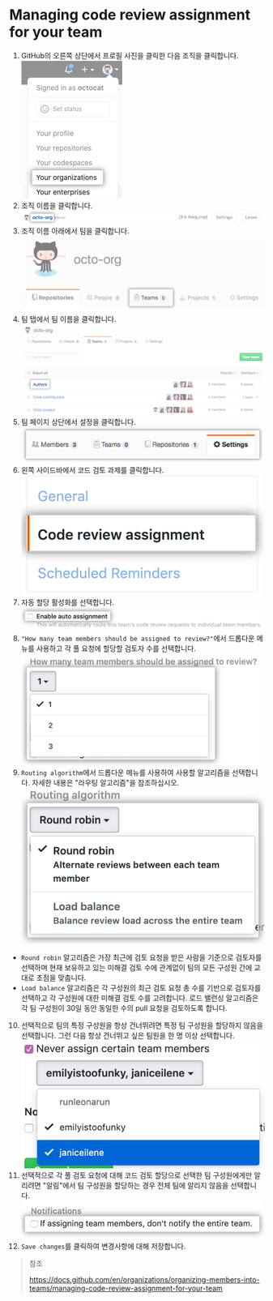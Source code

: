 # Managing code review assignment for your team
1. GitHub의 오른쪽 상단에서 프로필 사진을 클릭한 다음 조직을 클릭합니다.
![image_1](../asset/Git/review_assignment_1.png)
2. 조직 이름을 클릭합니다.
![image_2](../asset/Git/review_assignment_2.png)
3. 조직 이름 아래에서 팀을 클릭합니다.
![image_3](../asset/Git/review_assignment_3.png)
4. 팀 탭에서 팀 이름을 클릭합니다.
![image_4](../asset/Git/review_assignment_4.png)
5. 팀 페이지 상단에서 설정을 클릭합니다.
![image_5](../asset/Git/review_assignment_5.png)
6. 왼쪽 사이드바에서 코드 검토 과제를 클릭합니다.
![image_6](../asset/Git/review_assignment_6.png)
7. 자동 할당 활성화를 선택합니다.
![image_7](../asset/Git/review_assignment_7.png)
8. `"How many team members should be assigned to review?"`에서 드롭다운 메뉴를 사용하고 각 풀 요청에 할당할 검토자 수를 선택합니다.
![image_8](../asset/Git/review_assignment_8.png)
9. `Routing algorithm`에서 드롭다운 메뉴를 사용하여 사용할 알고리즘을 선택합니다. 자세한 내용은 "라우팅 알고리즘"을 참조하십시오.
![image_9](../asset/Git/review_assignment_9.png)
- `Round robin` 알고리즘은 가장 최근에 검토 요청을 받은 사람을 기준으로 검토자를 선택하며 현재 보유하고 있는 미해결 검토 수에 관계없이 팀의 모든 구성원 간에 교대로 초점을 맞춥니다.
- `Load balance` 알고리즘은 각 구성원의 최근 검토 요청 총 수를 기반으로 검토자를 선택하고 각 구성원에 대한 미해결 검토 수를 고려합니다. 로드 밸런싱 알고리즘은 각 팀 구성원이 30일 동안 동일한 수의 pull 요청을 검토하도록 합니다.
10. 선택적으로 팀의 특정 구성원을 항상 건너뛰려면 특정 팀 구성원을 할당하지 않음을 선택합니다. 그런 다음 항상 건너뛰고 싶은 팀원을 한 명 이상 선택합니다.
![image_10](../asset/Git/review_assignment_10.png)
11. 선택적으로 각 풀 검토 요청에 대해 코드 검토 할당으로 선택한 팀 구성원에게만 알리려면 "알림"에서 팀 구성원을 할당하는 경우 전체 팀에 알리지 않음을 선택합니다.
![image_11](../asset/Git/review_assignment_11.png)
12. `Save changes`를 클릭하여 변경사항에 대해 저장합니다.


> 참조
>
> https://docs.github.com/en/organizations/organizing-members-into-teams/managing-code-review-assignment-for-your-team

